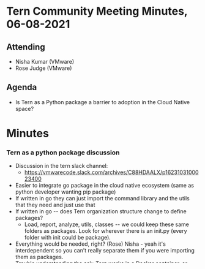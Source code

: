 # Tern Community Meeting Minutes, 06-08-2021

## Attending
* Nisha Kumar (VMware)
* Rose Judge (VMware)

## Agenda
* Is Tern as a Python package a barrier to adoption in the Cloud Native space?

# Minutes

### Tern as a python package discussion
* Discussion in the tern slack channel:
    * https://vmwarecode.slack.com/archives/C88HDAALX/p1623103100023400
* Easier to integrate go package in the cloud native ecosystem (same as python developer wanting pip package)
* If written in go they can just import the command library and the utils that they need and just use that 
* If written in go -- does Tern organization structure change to define packages?
    * Load, report, analyze, utils, classes -- we could keep these same folders as packages. Look for wherever there is an init.py (every folder with init could be package). 
* Everything would be needed, right? (Rose) Nisha - yeah it's interdependent so you can’t really separate them if you were importing them as packages.
* Trouble understanding the ask: Tern works in a Docker container, or, can run Tern at container build time. Assumption is that default operation of Tern works like default FS scanners. No, Tern does not do that by default -- Tern re-creates the container (for which it needs root privileges). *However*, the live functionality does not need root privileges because it writes the lines into a script (`create_script()`)and invokes the script in a chroot environment at the location of the filesystem provided by the user. Kernel executes the process as root.
* Sambhav was looking for a static analyzer
* If it’s written in golang, folks in the Cloud Native Space are just more familiar with it and more likely to adopt. 
* Folks would like to ship Tern as a binary blob so it behaves like the other go projects -- we would have blob releases and they could download it from the go repo (like we do with pip packages) so they don’t have to shell/exec to run Tern, they would prefer to use syscall bindings.
* Hesitation to re-write in go: maintenance of two different projects and two different languages. Ironic - folks are probably installing python in their build environment even if they don’t know it *shrugs emoji*. 
* Is the debian package a fair middle ground or would folks still complain that its written in go? Nisha: I think debian package is a fair middleground. 
* In reference to [this discussion](https://github.com/buildpacks/rfcs/pull/166): Buildpacks is essentially a build specification -- therefore, no mandate to use certain tools to generate an SBoM but you can say in th spec that the buildpacks provider *should* generate an SBOM in this format.
    * If you were going to give an SBOM along with your buildpack, it should look like this. 
    * Tern has an internal model with plugins for the different formats so instead of 

